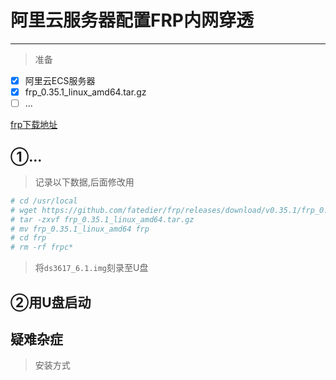 # 阿里云服务器配置FRP内网穿透
---
> 准备

- [x] 阿里云ECS服务器
- [x] frp_0.35.1_linux_amd64.tar.gz
- [ ] ...

[frp下载地址](https://github.com/fatedier/frp/releases)

## ①...

> 记录以下数据,后面修改用 
```bash
# cd /usr/local
# wget https://github.com/fatedier/frp/releases/download/v0.35.1/frp_0.35.1_linux_amd64.tar.gz
# tar -zxvf frp_0.35.1_linux_amd64.tar.gz
# mv frp_0.35.1_linux_amd64 frp
# cd frp
# rm -rf frpc*
```
> 将`ds3617_6.1.img`刻录至U盘

## ②用U盘启动


## 疑难杂症

> 安装方式


